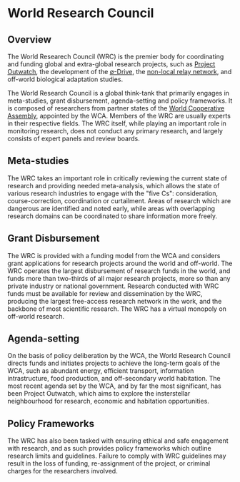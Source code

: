 # World Research Council

## Overview

The World Researech Council (WRC) is the premier body for coordinating and funding global and extra-global research projects, such as [Project Outwatch](wrc_projectoutwatch_overview.md), the development of the [∅-Drive](null_drive_overview.md), the [non-local relay network](wrc_nonlocalrelay_overview.md), and off-world biological adaptation studies.

The World Research Council is a global think-tank that primarily engages in meta-studies, grant disbursement, agenda-setting and policy frameworks.  It is composed of researchers from partner states of the [World Cooperative Assembly](wca_overview.md), appointed by the WCA.  Members of the WRC are usually experts in their respective fields.  The WRC itself, while playing an important role in monitoring research, does not conduct any primary research, and largely consists of expert panels and review boards.

## Meta-studies

The WRC takes an important role in critically reviewing the current state of research and providing needed meta-analysis, which allows the state of various research industries to engage with the "five Cs": consideration, course-correction, coordination or curtailment.  Areas of research which are dangerous are identified and noted early, while areas with overlapping research domains can be coordinated to share information more freely.

## Grant Disbursement

The WRC is provided with a funding model from the WCA and considers grant applications for research projects around the world and off-world.  The WRC operates the largest disbursement of research funds in the world, and funds more than two-thirds of all major research projects, more so than any private industry or national government.  Research conducted with WRC funds must be available for review and dissemination by the WRC, producing the largest free-access research network in the work, and the backbone of most scientific research.  The WRC has a virtual monopoly on off-world research.

## Agenda-setting

On the basis of policy deliberation by the WCA, the World Research Council directs funds and initiates projects to achieve the long-term goals of the WCA, such as abundant energy, efficient transport, information intrastructure, food production, and off-secondary world habitation.  The most recent agenda set by the WCA, and by far the most significant, has been Project Outwatch, which aims to explore the insterstellar neighbourhood for research, economic and habitation opportunities.

## Policy Frameworks

The WRC has also been tasked with ensuring ethical and safe engagement with research, and as such provides policy frameworks which outline research limits and guidelines.  Failure to comply with WRC guidelines may result in the loss of funding, re-assignment of the project, or criminal charges for the researchers involved.
